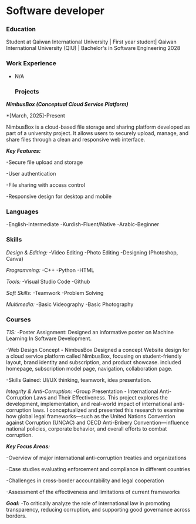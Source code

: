# Software developer

### Education
Student at Qaiwan International University | First year student| Qaiwan International University (QIU) | Bachelor's in Software Engineering 2028

### Work Experience 
- N/A

  ### Projects

***NimbusBox (Conceptual Cloud Service Platform)***

*[March, 2025]-Present

NimbusBox is a cloud-based file storage and sharing platform developed as part of a university project. It allows users to securely upload, manage, and share files through a clean and responsive web interface.

***Key Features:***

-Secure file upload and storage

-User authentication

-File sharing with access control

-Responsive design for desktop and mobile

### Languages
-English-Intermediate
-Kurdish-Fluent/Native
-Arabic-Beginner

### Skills
*Design & Editing:*
-Video Editing
-Photo Editing
-Designing (Photoshop, Canva)

*Programming:*
-C++
-Python
-HTML

*Tools:*
-Visual Studio Code
-Github

*Soft Skills:*
-Teamwork
-Problem Solving

*Multimedia:*
-Basic Videography
-Basic Photography

### Courses

*TIS:*
-Poster Assignment: Designed an informative poster on Machine Learning In Software Development.

-Web Design Concept - NimbusBox
Designed a concept Website design for a cloud service platform called NimbusBox, focusing on student-friendly layout, brand identity and subscription, and product showcase. included homepage, subscription model page, navigation, collaboration page.

-Skills Gained: UI/UX thinking, teamwork, idea presentation.

*Integrity & Anti-Corruption:* 
-Group Presentation - International Anti-Corruption Laws and Their Effectiveness.
This project explores the development, implementation, and real-world impact of international anti-corruption laws. I conceptualized and presented this research to examine how global legal frameworks—such as the United Nations Convention against Corruption (UNCAC) and OECD Anti-Bribery Convention—influence national policies, corporate behavior, and overall efforts to combat corruption.

***Key Focus Areas:***

-Overview of major international anti-corruption treaties and organizations

-Case studies evaluating enforcement and compliance in different countries

-Challenges in cross-border accountability and legal cooperation

-Assessment of the effectiveness and limitations of current frameworks

***Goal:***
-To critically analyze the role of international law in promoting transparency, reducing corruption, and supporting good governance across borders.

